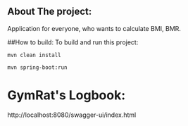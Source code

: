 ## About The project:
Application for everyone, who wants to calculate BMI, BMR.

##How to build:
To build and run this project:
```shell
mvn clean install
```
```shell
mvn spring-boot:run
```
# GymRat's Logbook:
http://localhost:8080/swagger-ui/index.html